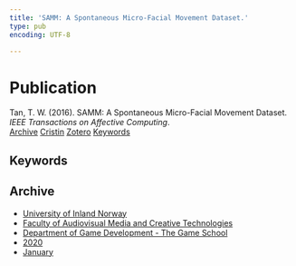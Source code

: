 ```yaml
---
title: 'SAMM: A Spontaneous Micro-Facial Movement Dataset.'
type: pub
encoding: UTF-8

---
```

<h1>Publication</h1>
<article id="csl-bib-container-KCWLBGP4" class="csl-bib-container">
  <div class="csl-bib-body"> <div class="csl-entry">Tan, T. W. (2016). SAMM: A Spontaneous Micro-Facial Movement Dataset. <i>IEEE Transactions on Affective Computing</i>.</div> </div>
  <div class="csl-bib-buttons">
    <a href="#taxonomy-article-KCWLBGP4" alt="archive" class="csl-bib-button">Archive</a>
    <a href="https://app.cristin.no/results/show.jsf?id=1766314" alt="Cristin" class="csl-bib-button">Cristin</a>
    <a href="http://zotero.org/groups/5881554/items/KCWLBGP4" alt="Zotero" class="csl-bib-button">Zotero</a>
    <a href="#keywords-article-KCWLBGP4" alt="keywords" class="csl-bib-button">Keywords</a>
  </div>
  <div id="csl-bib-meta-container-KCWLBGP4"></div>
</article>
<div id="csl-bib-meta-KCWLBGP4" class="csl-bib-meta">
  <article id="keywords-article-KCWLBGP4" class="keywords-article">
    <h1>Keywords</h1>
    
  </article>
  <article id="taxonomy-article-KCWLBGP4" class="taxonomy-article">
    <h1>Archive</h1>
    <ul>
      <li><a href="{{< params subfolder >}}en/archive/?key=3DCRN523">University of Inland Norway</a></li>
      <li><a href="{{< params subfolder >}}en/archive/?key=8XUDF4FD">Faculty of Audiovisual Media and Creative Technologies</a></li>
      <li><a href="{{< params subfolder >}}en/archive/?key=BG42VG37">Department of Game Development - The Game School</a></li>
      <li><a href="{{< params subfolder >}}en/archive/?key=K4VCKW5G">2020</a></li>
      <li><a href="{{< params subfolder >}}en/archive/?key=IW5S5EPJ">January</a></li>
    </ul>
  </article>
</div>

